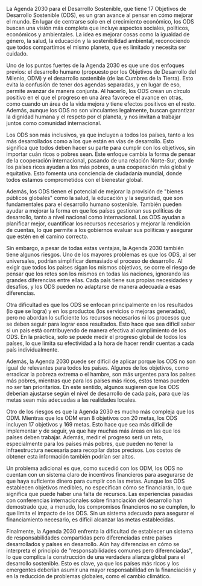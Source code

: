 La Agenda 2030 para el Desarrollo Sostenible, que tiene 17 Objetivos de Desarrollo Sostenible (ODS), es un gran avance al pensar en cómo mejorar el mundo. En lugar de centrarse solo en el crecimiento económico, los ODS buscan una visión más completa que incluye aspectos sociales, políticos, económicos y ambientales. La idea es mejorar cosas como la igualdad de género, la salud, la educación y la sostenibilidad ambiental, reconociendo que todos compartimos el mismo planeta, que es limitado y necesita ser cuidado.

Uno de los puntos fuertes de la Agenda 2030 es que une dos enfoques previos: el desarrollo humano (propuesto por los Objetivos de Desarrollo del Milenio, ODM) y el desarrollo sostenible (de las Cumbres de la Tierra). Esto evita la confusión de tener dos agendas separadas, y en lugar de eso, permite avanzar de manera conjunta. Al hacerlo, los ODS crean un círculo positivo en el que el progreso en una área favorece el avance en otras, como cuando un área de la vida mejora y tiene efectos positivos en el resto. Además, aunque los ODS no son vinculantes legalmente, buscan garantizar la dignidad humana y el respeto por el planeta, y nos invitan a trabajar juntos como comunidad internacional.

Los ODS son más inclusivos, ya que incluyen a todos los países, tanto a los más desarrollados como a los que están en vías de desarrollo. Esto significa que todos deben hacer su parte para cumplir con los objetivos, sin importar cuán ricos o pobres sean. Este enfoque cambia la forma de pensar de la cooperación internacional, pasando de una relación Norte-Sur, donde los países ricos ayudan a los más pobres, a una cooperación más global y equitativa. Esto fomenta una conciencia de ciudadanía mundial, donde todos estamos comprometidos con el bienestar global.

Además, los ODS tienen el potencial de mejorar la provisión de "bienes públicos globales" como la salud, la educación y la seguridad, que son fundamentales para el desarrollo humano sostenible. También pueden ayudar a mejorar la forma en que los países gestionan sus políticas de desarrollo, tanto a nivel nacional como internacional. Los ODS ayudan a planificar mejor, cuantificar los recursos necesarios y mejorar la rendición de cuentas, lo que permite a los gobiernos evaluar sus políticas y asegurar que estén en el camino correcto.

Sin embargo, a pesar de todas estas ventajas, la Agenda 2030 también tiene algunos riesgos. Uno de los mayores problemas es que los ODS, al ser universales, podrían simplificar demasiado el proceso de desarrollo. Al exigir que todos los países sigan los mismos objetivos, se corre el riesgo de pensar que los retos son los mismos en todas las naciones, ignorando las grandes diferencias entre ellas. Cada país tiene sus propias necesidades y desafíos, y los ODS pueden no adaptarse de manera adecuada a esas diferencias.

Otra dificultad es que los ODS se enfocan principalmente en los resultados (lo que se logra) y en los productos (los servicios o mejoras generadas), pero no abordan lo suficiente los recursos necesarios ni los procesos que se deben seguir para lograr esos resultados. Esto hace que sea difícil saber si un país está contribuyendo de manera efectiva al cumplimiento de los ODS. En la práctica, solo se puede medir el progreso global de todos los países, lo que limita su efectividad a la hora de hacer rendir cuentas a cada país individualmente.

Además, la Agenda 2030 puede ser difícil de aplicar porque los ODS no son igual de relevantes para todos los países. Algunos de los objetivos, como erradicar la pobreza extrema o el hambre, son más urgentes para los países más pobres, mientras que para los países más ricos, estos temas pueden no ser tan prioritarios. En este sentido, algunos sugieren que los ODS deberían ajustarse según el nivel de desarrollo de cada país, para que las metas sean más adecuadas a las realidades locales.

Otro de los riesgos es que la Agenda 2030 es mucho más compleja que los ODM. Mientras que los ODM eran 8 objetivos con 20 metas, los ODS incluyen 17 objetivos y 169 metas. Esto hace que sea más difícil de implementar y de seguir, ya que hay muchas más áreas en las que los países deben trabajar. Además, medir el progreso será un reto, especialmente para los países más pobres, que pueden no tener la infraestructura necesaria para recopilar datos precisos. Los costos de obtener esta información también podrían ser altos.

Un problema adicional es que, como sucedió con los ODM, los ODS no cuentan con un sistema claro de incentivos financieros para asegurarse de que haya suficiente dinero para cumplir con las metas. Aunque los ODS establecen objetivos medibles, no especifican cómo se financiarán, lo que significa que puede haber una falta de recursos. Las experiencias pasadas con conferencias internacionales sobre financiación del desarrollo han demostrado que, a menudo, los compromisos financieros no se cumplen, lo que limita el impacto de los ODS. Sin un sistema adecuado para asegurar el financiamiento necesario, es difícil alcanzar las metas establecidas.

Finalmente, la Agenda 2030 enfrenta la dificultad de establecer un sistema de responsabilidades compartidas pero diferenciadas entre países desarrollados y países en desarrollo. Aún hay diferencias en cómo se interpreta el principio de "responsabilidades comunes pero diferenciadas", lo que complica la construcción de una verdadera alianza global para el desarrollo sostenible. Esto es clave, ya que los países más ricos y los emergentes deberían asumir una mayor responsabilidad en la financiación y en la reducción de problemas globales, como el cambio climático.
